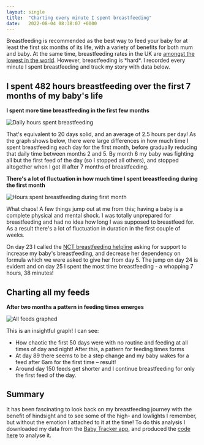 ```yaml
---
layout: single
title:  "Charting every minute I spent breastfeeding"
date:   2022-08-04 08:38:07 +0000
---
```



Breastfeeding is recommended as the best way to feed your baby for at least the first six months of its life, with a variety of benefits for both mum and baby. At the same time, breastfeeding rates in the UK are [amongst the lowest in the world](https://www.bbc.co.uk/news/health-35438049). However, breastfeeding is \*hard\*. I recorded every minute I spent breastfeeding and track my story with data below.

## I spent 482 hours breastfeeding over the first 7 months of my baby&#39;s life

**I spent more time breastfeeding in the first few months**

![Daily hours spent breastfeeding]({{site.url}}/assets/Daily_hours_spent_breastfeeding_day_and_month.png)

That&#39;s equivalent to 20 days solid, and an average of 2.5 hours per day! As the graph shows below, there were large differences in how much time I spent breastfeeding each day for the first month, before gradually reducing that daily time between months 2 and 5. By month 6 my baby was fighting all but the first feed of the day (so I stopped all others), and stopped altogether when I got ill after 7 months of breastfeeding.

**There&#39;s a lot of fluctuation in how much time I spent breastfeeding during the first month**

![Hours spent breastfeeding during first month]({{site.url}}/assets/Hours_spent_breastfeeding_month1.png)

What chaos! A few things jump out at me from this; having a baby is a complete physical and mental shock. I was totally unprepared for breastfeeding and had no idea how long I was supposed to breastfeed for. As a result there&#39;s a lot of fluctuation in duration in the first couple of weeks.

On day 23 I called the [NCT breastfeeding helpline](https://www.nct.org.uk/baby-toddler/feeding/early-days/breastfeeding-support-nct) asking for support to increase my baby&#39;s breastfeeding, and decrease her dependency on formula which we were asked to give her from day 5. The jump on day 24 is evident and on day 25 I spent the most time breastfeeding - a whopping 7 hours, 38 minutes!

## Charting all my feeds

**After two months a pattern in feeding times emerges**

![All feeds graphed]({{site.url}}/assets/All_feeds_graphed.png)

This is an insightful graph! I can see:

- How chaotic the first 50 days were with no routine and feeding at all times of day and night! After this, a pattern for feeding times forms
- At day 89 there seems to be a step change and my baby wakes for a feed after 6am for the first time – result!
- Around day 150 feeds get shorter and I continue breastfeeding for only the first feed of the day.

## Summary

It has been fascinating to look back on my breastfeeding journey with the benefit of hindsight and to see some of the high- and lowlights I remember, but without the emotion I attached to it at the time! To do this analysis I downloaded my data from the [Baby Tracker app](https://nighp.com/babytracker/), and produced the [code here](https://github.com/gaskyk/baby_tracker) to analyse it.
